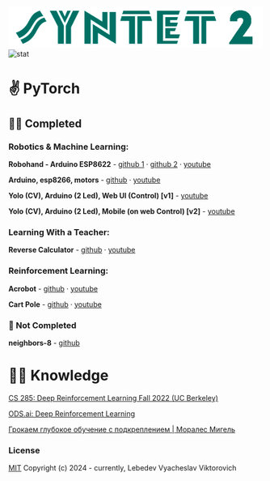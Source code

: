![logo](images/logo.png) ![stat](https://mc.yandex.ru/watch/64632112?github_syntet)

# ✌️ PyTorch

## 🧙‍♂️ Completed

### Robotics & Machine Learning:

<b>Robohand - Arduino ESP8622</b> - [github 1](https://github.com/slavikse/syntet-2.0/blob/main/arduino/arduino_esp8266_robohand/arduino_esp8266_robohand.ino) · [github 2](https://github.com/slavikse/syntet-2.0/tree/main/yolo-arduino/apps) · [youtube](https://youtu.be/yoIU3FXAOzE)

<b>Arduino, esp8266, motors</b> - [github](https://github.com/slavikse/syntet-2.0/blob/main/arduino/arduino_esp8266_motors/arduino_esp8266_motors.ino)
· [youtube](https://youtu.be/cZ1LhVit27Y)

<b>Yolo (CV), Arduino (2 Led), Web UI (Control) [v1]</b> - [youtube](https://youtu.be/VQwsumZwnMw)

<b>Yolo (CV), Arduino (2 Led), Mobile (on web Control) [v2]</b> - [youtube](https://youtu.be/OvMCiCjR7J8?list=PLOu421ls4259zE5vgyylrjlkBodTslllF)

### Learning With a Teacher:

<b>Reverse Calculator</b> -
[github](https://github.com/slavikse/syntet-2.0/blob/main/pytorch/learning-with-a-teacher/reverse-calculator.py)
· [youtube](https://youtu.be/6hgoZKbPnOU)

### Reinforcement Learning:

<b>Acrobot</b> -
[github](https://github.com/slavikse/syntet-2.0/blob/main/pytorch/reinforcement-learning/acrobot.py)
· [youtube](https://youtu.be/n2YujVE_BUw)

<b>Cart Pole</b> -
[github](https://github.com/slavikse/syntet-2.0/blob/main/pytorch/reinforcement-learning/cart-pole.py)
· [youtube](https://youtu.be/h9_tGiyBYZ0)

### 🧠 Not Completed

<b>neighbors-8</b> -
[github](https://github.com/slavikse/syntet-2.0/tree/main/tensorflow.js/neighbors-8)

# 👨‍🏫 Knowledge

[CS 285: Deep Reinforcement Learning Fall 2022 (UC Berkeley)](https://www.youtube.com/playlist?list=PL_iWQOsE6TfX7MaC6C3HcdOf1g337dlC9)

[ODS.ai: Deep Reinforcement Learning](https://ods.ai/tracks/drlcourse23)

[Грокаем глубокое обучение с подкреплением | Моралес Мигель](https://ya.ru/search/?text=%D0%93%D1%80%D0%BE%D0%BA%D0%B0%D0%B5%D0%BC+%D0%B3%D0%BB%D1%83%D0%B1%D0%BE%D0%BA%D0%BE%D0%B5+%D0%BE%D0%B1%D1%83%D1%87%D0%B5%D0%BD%D0%B8%D0%B5+%D1%81+%D0%BF%D0%BE%D0%B4%D0%BA%D1%80%D0%B5%D0%BF%D0%BB%D0%B5%D0%BD%D0%B8%D0%B5%D0%BC+%D0%9C%D0%BE%D1%80%D0%B0%D0%BB%D0%B5%D1%81+%D0%9C%D0%B8%D0%B3%D0%B5%D0%BB%D1%8C&lr=10757)

### License

[MIT](LICENSE) Copyright (c) 2024 - currently, Lebedev Vyacheslav Viktorovich
